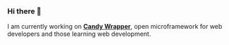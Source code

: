 ### Hi there 👋

I am currently working on [**Candy Wrapper**](https://github.com/VillageR88/cwrap-framework), open microframework for web developers and those learning web development.
